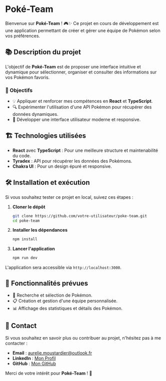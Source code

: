 # Poké-Team

Bienvenue sur **Poké-Team** ! 🎮✨ Ce projet en cours de développement est une application permettant de créer et gérer une équipe de Pokémon selon vos préférences.

## 📚 Description du projet

L'objectif de **Poké-Team** est de proposer une interface intuitive et dynamique pour sélectionner, organiser et consulter des informations sur vos Pokémon favoris.

### 🚀 Objectifs

- 💡 Appliquer et renforcer mes compétences en **React** et **TypeScript**.
- 🔍 Expérimenter l'utilisation d'une API Pokémon pour récupérer des données dynamiques.
- 🎨 Développer une interface utilisateur moderne et responsive.

## 🏗️ Technologies utilisées

- **React** avec **TypeScript** : Pour une meilleure structure et maintenabilité du code.
- **Tyradex** : API pour récupérer les données des Pokémons.
- **Chakra UI** : Pour un design épuré et responsive.

## 🛠️ Installation et exécution

Si vous souhaitez tester ce projet en local, suivez ces étapes :

1. **Cloner le dépôt**
   ```bash
   git clone https://github.com/votre-utilisateur/poke-team.git
   cd poke-team
   ```
2. **Installer les dépendances**
   ```bash
   npm install
   ```
3. **Lancer l'application**
   ```bash
   npm run dev
   ```

L'application sera accessible via `http://localhost:3000`.

## 🌟 Fonctionnalités prévues

- 🔄 Recherche et sélection de Pokémon.
- 📋 Création et gestion d'une équipe personnalisée.
- 📊 Affichage des statistiques et détails des Pokémon.

## 💬 Contact

Si vous souhaitez en savoir plus ou contribuer au projet, n'hésitez pas à me contacter :

- **Email** : aurelie.moustardier@outlook.fr
- **LinkedIn** : [Mon Profil](https://www.linkedin.com/in/aur%C3%A9lie-moustardier-7393672b2/)
- **GitHub** : [Mon GitHub](https://github.com/AurelieMous)

Merci de votre intérêt pour **Poké-Team** ! 🚀


